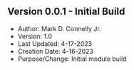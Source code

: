 ## Version 0.0.1 - Initial Build
 - Author: Mark D. Connelly Jr.
 - Version:        1.0
 - Last Updated:   4-17-2023
 - Creation Date:  4-16-2023
 - Purpose/Change: Initial module build
